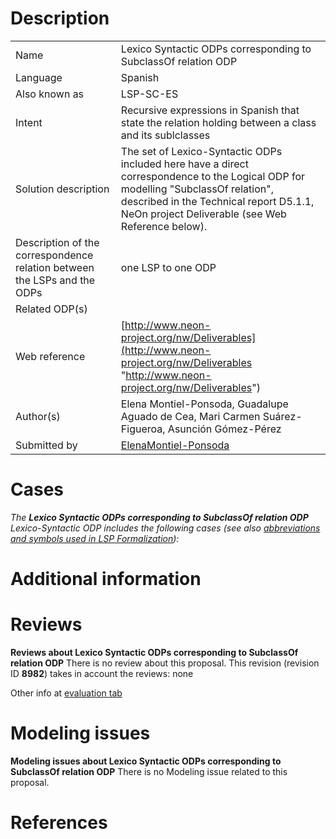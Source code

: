 #  Description




|  |  |
| --- | --- |
|  Name |  Lexico Syntactic ODPs corresponding to SubclassOf relation ODP |
|  Language |  Spanish |
|  Also known as |  LSP-SC-ES |
|  Intent |  Recursive expressions in Spanish that state the relation holding between a class and its sublclasses |
|  Solution description |  The set of Lexico-Syntactic ODPs included here have a direct correspondence to the Logical ODP for modelling "SubclassOf relation", described in the Technical report D5.1.1, NeOn project Deliverable (see Web Reference below). |
|  Description of the correspondence relation between the LSPs and the ODPs |  one LSP to one ODP |
|  Related ODP(s) |  |
|  Web reference | [http://www.neon-project.org/nw/Deliverables](http://www.neon-project.org/nw/Deliverables "http://www.neon-project.org/nw/Deliverables") |
|  Author(s) |  Elena Montiel-Ponsoda, Guadalupe Aguado de Cea, Mari Carmen Suárez-Figueroa, Asunción Gómez-Pérez |
|  Submitted by | [ElenaMontiel-Ponsoda](../User/ElenaMontiel-Ponsoda.md "User:ElenaMontiel-Ponsoda") |


  




#  Cases


_The __Lexico Syntactic ODPs corresponding to SubclassOf relation ODP__ Lexico-Syntactic ODP includes the following cases (see also [abbreviations and symbols used in LSP Formalization](../Community/LSPSymbols.md "Community:LSPSymbols")):_


  




#  Additional information


#  Reviews



__Reviews about Lexico Syntactic ODPs corresponding to SubclassOf relation ODP__
There is no review about this proposal.
This revision (revision ID __8982__) takes in account the reviews: none


Other info at [evaluation tab](http://ontologydesignpatterns.org/wiki/index.php?title=Submissions:Lexico_Syntactic_ODPs_corresponding_to_SubclassOf_relation_ODP&action=evaluation "http://ontologydesignpatterns.org/wiki/index.php?title=Submissions:Lexico_Syntactic_ODPs_corresponding_to_SubclassOf_relation_ODP&action=evaluation")




  




#  Modeling issues



__Modeling issues about Lexico Syntactic ODPs corresponding to SubclassOf relation ODP__
There is no Modeling issue related to this proposal.




  




#  References